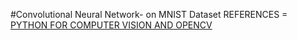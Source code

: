 #Convolutional Neural Network- on MNIST Dataset
REFERENCES = [PYTHON FOR COMPUTER VISION AND OPENCV](https://www.udemy.com/course/python-for-computer-vision-with-opencv-and-deep-learning/learn/lecture/12257902#questions)
